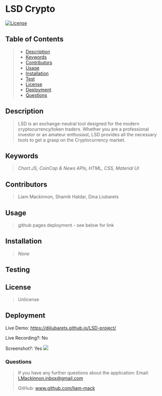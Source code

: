 # LSD Crypto
[![License](https://img.shields.io/badge/License-Unlicense-blue.svg)](https://opensource.org/licenses/Unlicense)

## Table of Contents
> - [Description](#Description)
> - [Keywords](#Keywords)
> - [Contributors](#Contributors)
> - [Usage](#Usage)
> - [Installation](#Installation)
> - [Test](#Testing)
> - [License](#License)
> - [Deployment](#Deployment)
> - [Questions](#Questions)

## Description
>LSD is an exchange-neutral tool designed for the modern cryptocurrency/token traders. Whether you are a professional investor or an amateur enthusiast, LSD provides all the necessary tools to get a grasp on the Cryptocurrency market.

## Keywords
>*Chart.JS, CoinCap & News APIs, HTML, CSS, Material UI*

## Contributors
>Liam Mackinnon, Shamik Haldar, Dina Liubarets

## Usage 
>github pages deployment - see below for link

## Installation
>*None*

## Testing
>

## License
>Unlicense

## Deployment
Live Demo: https://diliubarets.github.io/LSD-project/

Live Recording?: No  

Screenshot?: Yes
![](images/Deployed.png)

### Questions
>If you have any further questions about the application:
>Email: LMackinnon.inbox@gmail.com
>
>GitHub: www.github.com/liam-mack


